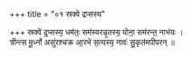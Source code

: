 +++
title = "०१ स्रक्वे द्रप्सस्य"

+++
स्रक्वे॑ द्र॒प्सस्य॒ धम॑तः॒ सम॑स्वरन्नृ॒तस्य॒ योना॒ सम॑रन्त॒ नाभ॑यः ।  
त्रीन्त्स मू॒र्ध्नो असु॑रश्चक्र आ॒रभे॑ स॒त्यस्य॒ नावः॑ सु॒कृत॑मपीपरन् ॥